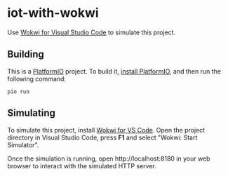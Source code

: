 # iot-with-wokwi
Use [Wokwi for Visual Studio Code](https://marketplace.visualstudio.com/items?itemName=wokwi.wokwi-vscode) to simulate this project.
## Building

This is a [PlatformIO](https://platformio.org) project. To build it, [install PlatformIO](https://docs.platformio.org/en/latest/core/installation/index.html), and then run the following command:

```
pio run
```

## Simulating

To simulate this project, install [Wokwi for VS Code](https://marketplace.visualstudio.com/items?itemName=wokwi.wokwi-vscode). Open the project directory in Visual Studio Code, press **F1** and select "Wokwi: Start Simulator".

Once the simulation is running, open http://localhost:8180 in your web browser to interact with the simulated HTTP server.

